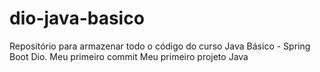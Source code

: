 # dio-java-basico
Repositório para armazenar todo o código do curso Java Básico - Spring Boot Dio.
Meu primeiro commit
Meu primeiro projeto Java
